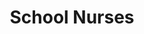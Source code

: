 ---
  title: School Nurses
  description: Hospitals, Matrons and Nurses.
  latitude: -26.172887
  longitude: 28.075342
  cards:
    - poi-017-card-001.md
    - poi-017-card-002.md
    - poi-017-card-003.md
    - poi-017-card-004.md
    - poi-017-card-005.md
    - poi-017-card-006.md
    - poi-017-card-007.md
---